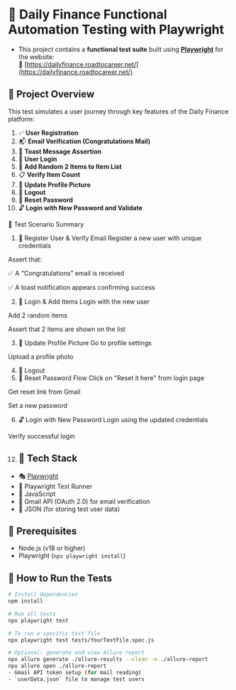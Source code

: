 # 🧪 Daily Finance Functional Automation Testing with Playwright
- This project contains a **functional test suite** built using **[Playwright](https://playwright.dev/)** for the website:  
🔗 [https://dailyfinance.roadtocareer.net/](https://dailyfinance.roadtocareer.net/)
## 📌 Project Overview

This test simulates a user journey through key features of the Daily Finance platform:

1. ✅ **User Registration**
2. 📬 **Email Verification (Congratulations Mail)**
3. 🔔 **Toast Message Assertion**
4. 🔐 **User Login**
5. 🛒 **Add Random 2 Items to Item List**
6. 📋 **Verify Item Count**
7. 👤 **Update Profile Picture**
8. 🚪 **Logout**
9. 🔁 **Reset Password**
10. 🔓 **Login with New Password and Validate**

📝 Test Scenario Summary
1. 📝 Register User & Verify Email
Register a new user with unique credentials

Assert that:

✅ A "Congratulations" email is received

✅ A toast notification appears confirming success

2. 🔐 Login & Add Items
Login with the new user

Add 2 random items

Assert that 2 items are shown on the list

3. 👤 Update Profile Picture
Go to profile settings

Upload a profile photo

4. 🚪 Logout
5. 🔁 Reset Password Flow
Click on "Reset it here" from login page

Get reset link from Gmail

Set a new password

6. 🔓 Login with New Password
Login using the updated credentials

Verify successful login

    

12. ## 🧪 Tech Stack

- 🎭 [Playwright](https://playwright.dev/)
- 🧪 Playwright Test Runner
- 📄 JavaScript 
- 📧 Gmail API (OAuth 2.0) for email verification
- 💾 JSON (for storing test user data)

## 🧰 Prerequisites

- Node.js (v18 or higher)
- Playwright (`npx playwright install`)
## 🚦 How to Run the Tests

```bash
# Install dependencies
npm install

# Run all tests
npx playwright test

# To run a specific test file
npx playwright test tests/YourTestFile.spec.js

# Optional: generate and view Allure report
npx allure generate ./allure-results --clean -o ./allure-report
npx allure open ./allure-report
- Gmail API token setup (for mail reading)
- `userData.json` file to manage test users

  
